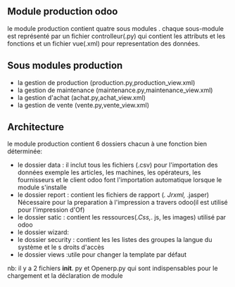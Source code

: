 ## Module production odoo
le module production contient quatre sous modules . chaque sous-module est représenté par un fichier controlleur(.py) qui contient les attributs et les fonctions et un fichier vue(.xml) pour representation des données.

## Sous modules production
* la gestion de production    (production.py,production_view.xml)
* la gestion de maintenance   (maintenance.py,maintenance_view.xml)
* la gestion d'achat    (achat.py,achat_view.xml)
* la gestion de vente    (vente.py,vente_view.xml)

## Architecture
le module production contient 6 dossiers chacun à une fonction bien déterminée:

* le dossier data : il inclut tous les fichiers (.csv) pour l'importation des données exemple les articles, les machines, les opérateurs, les fournisseurs et le client odoo font l'importation automatique lorsque le module s'installe
* le dossier report : contient les fichiers de rapport (*. Jrxml,* .jasper) Nécessaire pour la preparation à l'impression a travers odoo(il est utilisé pour l'impression d'Of)
* le dossier satic : contient les ressources(*.Css,*. js, les images) utilisé par odoo
* le dossier wizard:
* le dossier security : contient les les listes des groupes la langue du système et le s droits d'accès
* le dossier views :utile pour changer la template par défaut 

nb: il y a 2 fichiers __init__. py et Openerp.py qui sont indispensables pour le chargement et la déclaration de module



